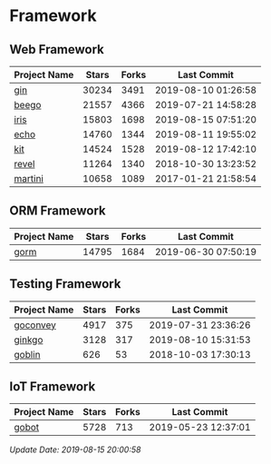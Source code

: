 # Framework

## Web Framework

| Project Name | Stars | Forks | Last Commit |
| ------------ | ----- | ----- | ----------- |
| [gin](https://github.com/gin-gonic/gin) | 30234 | 3491 | 2019-08-10 01:26:58 |
| [beego](https://github.com/astaxie/beego) | 21557 | 4366 | 2019-07-21 14:58:28 |
| [iris](https://github.com/kataras/iris) | 15803 | 1698 | 2019-08-15 07:51:20 |
| [echo](https://github.com/labstack/echo) | 14760 | 1344 | 2019-08-11 19:55:02 |
| [kit](https://github.com/go-kit/kit) | 14524 | 1528 | 2019-08-12 17:42:10 |
| [revel](https://github.com/revel/revel) | 11264 | 1340 | 2018-10-30 13:23:52 |
| [martini](https://github.com/go-martini/martini) | 10658 | 1089 | 2017-01-21 21:58:54 |

## ORM Framework

| Project Name | Stars | Forks | Last Commit |
| ------------ | ----- | ----- | ----------- |
| [gorm](https://github.com/jinzhu/gorm) | 14795 | 1684 | 2019-06-30 07:50:19 |

## Testing Framework

| Project Name | Stars | Forks | Last Commit |
| ------------ | ----- | ----- | ----------- |
| [goconvey](https://github.com/smartystreets/goconvey) | 4917 | 375 | 2019-07-31 23:36:26 |
| [ginkgo](https://github.com/onsi/ginkgo) | 3128 | 317 | 2019-08-10 15:31:53 |
| [goblin](https://github.com/franela/goblin) | 626 | 53 | 2018-10-03 17:30:13 |

## IoT Framework

| Project Name | Stars | Forks | Last Commit |
| ------------ | ----- | ----- | ----------- |
| [gobot](https://github.com/hybridgroup/gobot) | 5728 | 713 | 2019-05-23 12:37:01 |

*Update Date: 2019-08-15 20:00:58*